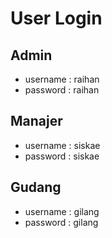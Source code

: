 # User Login
## Admin
- username : raihan
- password : raihan
## Manajer
- username : siskae
- password : siskae
## Gudang
- username : gilang
- password : gilang